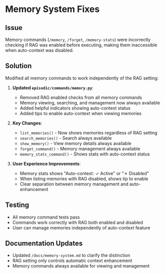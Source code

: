 # Memory System Fixes

## Issue
Memory commands (`/memory`, `/forget`, `/memory-stats`) were incorrectly checking if RAG was enabled before executing, making them inaccessible when auto-context was disabled.

## Solution
Modified all memory commands to work independently of the RAG setting:

1. **Updated `episodic/commands/memory.py`**:
   - Removed RAG enabled checks from all memory commands
   - Memory viewing, searching, and management now always available
   - Added helpful indicators showing auto-context status
   - Added tips to enable auto-context when viewing memories

2. **Key Changes**:
   - `list_memories()` - Now shows memories regardless of RAG setting
   - `search_memories()` - Search always available
   - `show_memory()` - View memory details always available
   - `forget_command()` - Memory management always available
   - `memory_stats_command()` - Shows stats with auto-context status

3. **User Experience Improvements**:
   - Memory stats shows "Auto-context: ✓ Active" or "✗ Disabled"
   - When listing memories with RAG disabled, shows tip to enable
   - Clear separation between memory management and auto-enhancement

## Testing
- All memory command tests pass
- Commands work correctly with RAG both enabled and disabled
- User can manage memories independently of auto-context feature

## Documentation Updates
- Updated `/docs/memory-system.md` to clarify the distinction
- RAG setting only controls automatic context enhancement
- Memory commands always available for viewing and management
